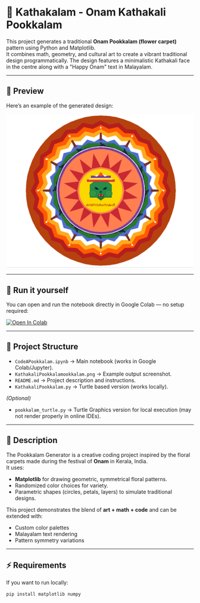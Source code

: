 # 🌸 Kathakalam - Onam Kathakali Pookkalam

This project generates a traditional **Onam Pookkalam (flower carpet)** pattern using Python and Matplotlib.  
It combines math, geometry, and cultural art to create a vibrant traditional design programmatically. The design features a minimalistic Kathakali face in the centre along with a "Happy Onam" text in Malayalam.

---

## 📸 Preview
Here’s an example of the generated design:

![Pookkalam](assets/KathakaliPookkalam.png)

---

## 🚀 Run it yourself
You can open and run the notebook directly in Google Colab — no setup required:

[![Open In Colab](https://colab.research.google.com/assets/colab-badge.svg)](https://colab.research.google.com/github/n4kulcodes/code-a-pookkalam/blob/main/notebooks/CodeAPookkalam.ipynb)

---

## 📂 Project Structure
- `CodeAPookkalam.ipynb` → Main notebook (works in Google Colab/Jupyter).
- `KathakaliPookkalamookkalam.png` → Example output screenshot.
- `README.md` → Project description and instructions.
-  `KathakaliPookkalam.py` → Turtle based version (works locally).

*(Optional)*  
- `pookkalam_turtle.py` → Turtle Graphics version for local execution (may not render properly in online IDEs).

---

## 📝 Description
The Pookkalam Generator is a creative coding project inspired by the floral carpets made during the festival of **Onam** in Kerala, India.  
It uses:
- **Matplotlib** for drawing geometric, symmetrical floral patterns.
- Randomized color choices for variety.
- Parametric shapes (circles, petals, layers) to simulate traditional designs.

This project demonstrates the blend of **art + math + code** and can be extended with:
- Custom color palettes
- Malayalam text rendering
- Pattern symmetry variations

---

## ⚡ Requirements
If you want to run locally:
```bash
pip install matplotlib numpy
